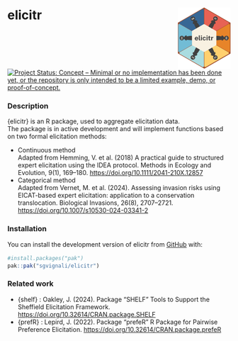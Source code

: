 
<!-- README.md is generated from README.Rmd. Please edit the .rmd file and then use devtools::build_readme() to update the md file -->

# elicitr <a href="#"><img src="man/figures/logo.png" height="138" align="right">

<!-- badges: start -->

[![Project Status: Concept – Minimal or no implementation has been done
yet, or the repository is only intended to be a limited example, demo,
or
proof-of-concept.](https://www.repostatus.org/badges/latest/concept.svg)](https://www.repostatus.org/#concept)
<!-- badges: end -->

### Description

{elicitr} is an R package, used to aggregate elicitation data.  
The package is in active development and will implement functions based
on two formal elicitation methods:

- Continuous method  
  Adapted from Hemming, V. et al. (2018) A practical guide to structured
  expert elicitation using the IDEA protocol. Methods in Ecology and
  Evolution, 9(1), 169–180. <https://doi.org/10.1111/2041-210X.12857>
- Categorical method  
  Adapted from Vernet, M. et al. (2024). Assessing invasion risks using
  EICAT-based expert elicitation: application to a conservation
  translocation. Biological Invasions, 26(8), 2707–2721.
  <https://doi.org/10.1007/s10530-024-03341-2>

### Installation

You can install the development version of elicitr from
[GitHub](https://github.com/) with:

``` r
#install.packages("pak")
pak::pak("sgvignali/elicitr")
```

### Related work

- {shelf} : Oakley, J. (2024). Package “SHELF” Tools to Support the
  Sheffield Elicitation Framework.
  <https://doi.org/10.32614/CRAN.package.SHELF>
- {prefR} : Lepird, J. (2022). Package “prefeR” R Package for Pairwise
  Preference Elicitation. <https://doi.org/10.32614/CRAN.package.prefeR>
